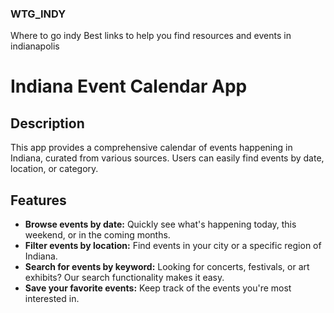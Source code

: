 ### WTG_INDY
Where to go indy Best links to help you find resources and events in indianapolis


# Indiana Event Calendar App

## Description

This app provides a comprehensive calendar of events happening in Indiana, curated from various sources. Users can easily find events by date, location, or category.

## Features

* **Browse events by date:** Quickly see what's happening today, this weekend, or in the coming months.
* **Filter events by location:**  Find events in your city or a specific region of Indiana.
* **Search for events by keyword:** Looking for concerts, festivals, or art exhibits?  Our search functionality makes it easy.
* **Save your favorite events:**  Keep track of the events you're most interested in.

